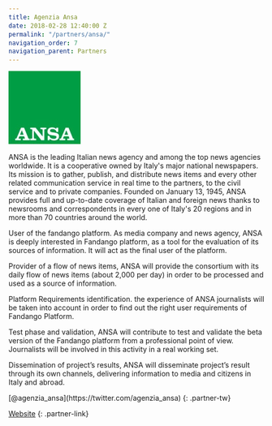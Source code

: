 ```yaml
---
title: Agenzia Ansa
date: 2018-02-28 12:40:00 Z
permalink: "/partners/ansa/"
navigation_order: 7
navigation_parent: Partners
---
```


<img src="/assets/img/partners/ansa.jpg" alt="Agenzia ANSA">

ANSA is the leading Italian news agency and among the top news agencies worldwide. It is a cooperative owned by Italy's major national newspapers. Its mission is to gather, publish, and distribute news items and every other related communication service in real time to the partners, to the civil service and to private companies. Founded on January 13, 1945, ANSA provides full and up-to-date coverage of Italian and foreign news thanks to newsrooms and correspondents in every one of Italy's 20 regions and in more than 70 countries around the world.

User of the fandango platform. As media company and news agency, ANSA is deeply interested in Fandango platform, as a tool for the evaluation of its sources of information. It will act as the final user of the platform.

Provider of a flow of news items, ANSA will provide the consortium with its daily flow of news items (about 2,000 per day) in order to be processed and used as a source of information.

Platform Requirements identification. the experience of ANSA journalists will be taken into account in order to find out the right user requirements of Fandango Platform.

Test phase and validation, ANSA will contribute to test and validate the beta version of the Fandango platform from a professional point of view. Journalists will be involved in this activity in a real working set.

Dissemination of project’s results, ANSA will disseminate project’s result through its own channels, delivering information to media and citizens in Italy and abroad.

<div class="partner" markdown="1">
[@agenzia_ansa](https://twitter.com/agenzia_ansa)
{: .partner-tw}

[Website](http://www.ansa.it/)
{: .partner-link}
</div>
